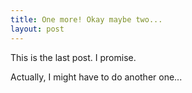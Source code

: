 ```yaml
---
title: One more! Okay maybe two...
layout: post
---
```


This is the last post. I promise.

Actually, I might have to do another one...
